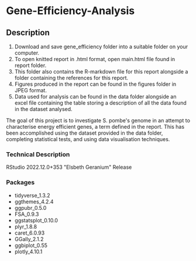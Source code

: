 # Gene-Efficiency-Analysis

## Description
1. Download and save gene_efficiency folder into a suitable folder on your computer.
2. To open knitted report in .html format, open main.html file found in report folder.
3. This folder also contains the R-markdown file for this report alongside a folder containing the references for this report.
4. Figures produced in the report can be found in the figures folder in JPEG format.
5. Data used for analysis can be found in the data folder alongside an excel file containing the table storing a description of all the data found in the dataset analysed.

The goal of this project is to investigate S. pombe's genome in an attempt to characterise energy efficient genes, a term defined in the report. This has been accomplished using the dataset provided in the data folder, completing statistical tests, and using data visualisation techniques.

### Technical Description
RStudio 2022.12.0+353 "Elsbeth Geranium" Release

### Packages
-   tidyverse_1.3.2
-   ggthemes_4.2.4
-   ggpubr_0.5.0
-   FSA_0.9.3
-   ggstatsplot_0.10.0 
-   plyr_1.8.8 
-   caret_6.0.93 
-   GGally_2.1.2 
-   ggbiplot_0.55 
-   plotly_4.10.1 
